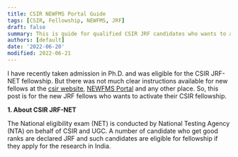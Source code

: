 ```yaml
---
title: CSIR NEWFMS Portal Guide
tags: [CSIR, Fellowship, NEWFMS, JRF]
draft: false
summary: This is guide for qualified CSIR JRF candidates who wants to activate their fellowship on NewFms portal of CSIR.
authors: [default]
date: '2022-06-20'
modified: 2022-06-21
---
```


I have recently taken admission in Ph.D. and was eligible for the CSIR JRF-NET fellowship. But there was not much clear instructions available for new fellows at the [csir website](https://csirhrdg.res.in), [NEWFMS Portal](https://newfms.ncl.res.in) and any other place. So, this post is for the new JRF fellows who wants to activate their CSIR fellowship.

 **1. About CSIR JRF-NET**

The National eligibility exam (NET) is conducted by National Testing Agency (NTA) on behalf of CSIR and UGC. A number of candidate who get good ranks are declared JRF and such candidates are eligible for fellowship if they apply for the research in India.

